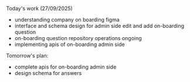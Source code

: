 
Today's work (27/09/2025)
- understanding company on boarding figma
- interface and schema design for admin side edit and add on-boarding question
- on-boarding question repository operations ongoing
-  implementing apis of on-boarding admin side 

Tomorrow's plan:
- complete apis for on-boarding admin side
- design schema for answers